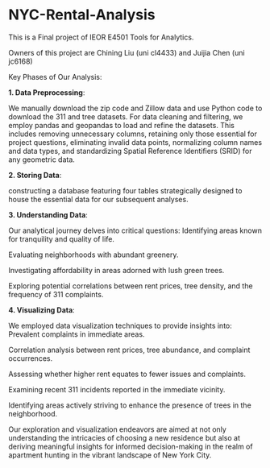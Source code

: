 # NYC-Rental-Analysis
This is a Final project of IEOR E4501 Tools for Analytics. 

Owners of this project are Chining Liu (uni cl4433) and Juijia Chen (uni jc6168)

Key Phases of Our Analysis:

**1. Data Preprocessing**:

We manually download the zip code and Zillow data and use Python code to download the 311 and tree datasets. For data cleaning and filtering, we employ pandas and geopandas to load and refine the datasets. This includes removing unnecessary columns, retaining only those essential for project questions, eliminating invalid data points, normalizing column names and data types, and standardizing Spatial Reference Identifiers (SRID) for any geometric data.

**2. Storing Data**:

  constructing a database featuring four tables strategically designed to house the essential data for our subsequent analyses.
  
**3. Understanding Data**:
  
  Our analytical journey delves into critical questions:
  Identifying areas known for tranquility and quality of life.
  
  Evaluating neighborhoods with abundant greenery.
  
  Investigating affordability in areas adorned with lush green trees.
  
  Exploring potential correlations between rent prices, tree density, and the frequency of 311 complaints.
  
**4. Visualizing Data**:

  We employed data visualization techniques to provide insights into:
  Prevalent complaints in immediate areas.
  
  Correlation analysis between rent prices, tree abundance, and complaint occurrences.
  
  Assessing whether higher rent equates to fewer issues and complaints.
  
  Examining recent 311 incidents reported in the immediate vicinity.
  
  Identifying areas actively striving to enhance the presence of trees in the neighborhood.
  
  Our exploration and visualization endeavors are aimed at not only understanding the intricacies of choosing a new residence but also at deriving meaningful insights for informed decision-making in the realm of apartment hunting in the vibrant landscape of New York City.






